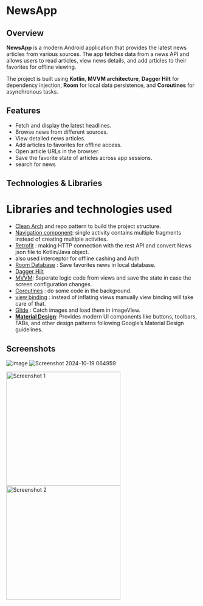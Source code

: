 # NewsApp

## Overview
**NewsApp** is a modern Android application that provides the latest news articles from various sources. The app fetches data from a news API and allows users to read articles, view news details, and add articles to their favorites for offline viewing.

The project is built using **Kotlin**, **MVVM architecture**, **Dagger Hilt** for dependency injection, **Room** for local data persistence, and **Coroutines** for asynchronous tasks.

## Features
- Fetch and display the latest headlines.
- Browse news from different sources.
- View detailed news articles.
- Add articles to favorites for offline access.
- Open article URLs in the browser.
- Save the favorite state of articles across app sessions.
- search for news

## Technologies & Libraries
# Libraries and technologies used
* [Clean Arch](https://medium.com/@jeremy.leyvraz/clean-architecture-in-android-kotlin-a-comprehensive-overview-743ac2214e88#:~:text=Clean%20architecture%20is%20a%20software,evolution%2C%20testing%2C%20and%20maintenance.) and repo pattern to build the project structure.
* [Navigation component](https://developer.android.com/guide/navigation): single activity contains multiple fragments instead of creating multiple activites.
* [Retrofit](https://square.github.io/retrofit/) : making HTTP connection with the rest API and convert News json file to Kotlin/Java object.
* also used interceptor for offline cashing and Auth
* [Room Database](https://developer.android.com/training/data-storage/room) : Save favorites news in local database.
* [Dagger Hilt](https://developer.android.com/training/dependency-injection/hilt-android)
* [MVVM](https://developer.android.com/topic/libraries/architecture/viewmodel): Saperate logic code from views and save the state in case the screen configuration changes.
* [Coroutines](https://developer.android.com/kotlin/coroutines) : do some code in the background.
* [view binding](https://developer.android.com/topic/libraries/view-binding) : instead of inflating views manually view binding will take care of that.
* [Glide](https://github.com/bumptech/glide) : Catch images and load them in imageView.
* [**Material Design**](https://material.io/develop/android/docs/getting-started): Provides modern UI components like buttons, toolbars, FABs, and other design patterns following Google’s Material Design guidelines.

## Screenshots
![image](https://github.com/user-attachments/assets/382f36fa-f7f8-46e8-aba7-80ec0ca3e423)
![Screenshot 2024-10-19 064959](https://github.com/user-attachments/assets/f15e4890-f213-4836-b710-84f9bdaeb3b4)


<p float="left">
  <img src="[path/to/screenshot1.png](https://github.com/user-attachments/assets/382f36fa-f7f8-46e8-aba7-80ec0ca3e423)" alt="Screenshot 1" width="300" />
  <img src="[path/to/screenshot2.png](https://github.com/user-attachments/assets/f15e4890-f213-4836-b710-84f9bdaeb3b4)" alt="Screenshot 2" width="300" /> 
</p>

